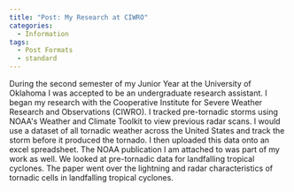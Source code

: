 ```yaml
---
title: "Post: My Research at CIWRO"
categories:
  - Information
tags:
  - Post Formats
  - standard
---
```


During the second semester of my Junior Year at the University of Oklahoma I was accepted to be an undergraduate research assistant. I began my research with the Cooperative
Institute for Severe Weather Research and Observations (CIWRO). I tracked pre-tornadic storms using NOAA's Weather and Climate Toolkit to view previous radar scans. I
would use a dataset of all tornadic weather across the United States and track the storm before it produced the tornado. I then uploaded this data onto an excel spreadsheet.
The NOAA publication I am attached to was part of my work as well. We looked at pre-tornadic data for landfalling tropical cyclones. The paper went over the lightning
and radar characteristics of tornadic cells in landfalling tropical cyclones.
